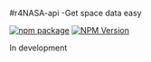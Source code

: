 

#r4NASA-api -Get space data easy

[![npm package](https://nodei.co/npm/r4nasa-api.png?downloads=true&downloadRank=true&stars=true)](https://nodei.co/npm/r4nasa-api/) 
[![NPM Version](https://img.shields.io/npm/v/r4nasa-api.svg?style=flat-square)](https://www.npmjs.com/package/r4nasa-api)


In development 
